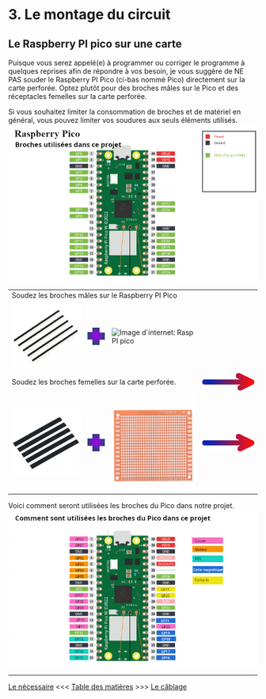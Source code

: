 # 3. Le montage du circuit

## Le Raspberry PI pico sur une carte
Puisque vous serez appelé(e) à programmer ou corriger le programme à quelques reprises afin de répondre à vos besoin, je vous suggère de NE PAS souder le Raspberry PI Pico (ci-bas nommé Pico) directement sur la carte perforée.  Optez plutôt pour des broches mâles sur le Pico et des réceptacles femelles sur la carte perforée.

Si vous souhaitez limiter la consommation de broches et de matériel en général, vous pouvez limiter vos soudures aux seuls éléments utilisés.
<br clear="all" />
<img src="../images/docs_03/Pico_PinsUtilisees.jpg" align="middle" />
<br clear="all" />
<table>
	<tr><td colspan="3">Soudez les broches mâles sur le Raspberry PI Pico</td></tr>
	<tr><td><img src="../images/docs_03/BrochesMales.jpg" width="200" align="middle" /></td>
		<td><img src="../images/docs_03/plus.png" align="middle" /></td><td><img src="https://www.electronics-lab.com/wp-content/uploads/2021/01/Hands_On_with_the_RP2040_and_Pico_the_First_In_House_Silicon_and_Microcontroller_From_Raspberry_Pi_Hackster_io.jpg" height="200" align="middle" alt="Image d`internet: Rasp PI pico" /></td></tr>
		<tr><td colspan="3">Soudez les broches femelles sur la carte perforée.</td>
		<td><img src="../images/docs_03/Fleche.png" align="middle" /></td>
	</tr>
	<tr><td><img src="../images/docs_03/BrochesFemelles.jpg" width="200" align="middle" /></td><td><img src="../images/docs_03/plus.png" align="middle" /></td><td><img src="../images/composants/CartePerforee.webp" height="200" align="middle" alt="Image d`internet: Rasp PI pico" /></td>
	<td><img src="../images/docs_03/Fleche.png" align="middle" /></td>
	</tr>
</table>

Voici comment seront utilisées les broches du Pico dans notre projet.
<br clear="all" />
<img src="../images/docs_03/Pico_PinsComment.jpg" align="middle" />


---

[Le nécessaire](02_MaterielNecessaire.md)  <<<  [Table des matières](README.md)   >>>    [Le câblage](04_Cablage.md)
